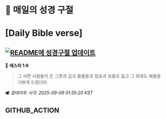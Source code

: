 # 🙏 매일의 성경 구절
# [Daily Bible verse]
## [![README에 성경구절 업데이트](https://github.com/DONGSUKA/first_test/actions/workflows/update-readme-bible.yml/badge.svg)](https://github.com/DONGSUKA/first_test/actions/workflows/update-readme-bible.yml)
<!-- START_BIBLE_VERSE -->
📖 **에스라 1:6**
> 그 사면 사람들이 은 그릇과 금과 물품들과 짐승과 보물로 돕고 그 외에도 예물을 기쁘게 드렸더라

🕊️ _업데이트 시각: 2025-09-09 01:35:20 KST_
  <!-- END_BIBLE_VERSE -->
## GITHUB_ACTION
